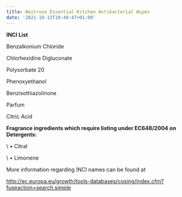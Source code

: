 ```yaml
---
title: Waitrose Essential Kitchen Antibacterial Wipes
date: '2021-10-13T10:48:47+01:00'
---
```

**INCI List**

Benzalkonium Chloride

Chlorhexidine Digluconate

Polysorbate 20

Phenoxyethanol

Benzisothiazolinone

Parfum

Citric Acid



**Fragrance ingredients which require listing under EC648/2004 on Detergents:**

\    • Citral

\    • Limonene



More information regarding INCI names can be found at 

http://ec.europa.eu/growth/tools-databases/cosing/index.cfm?fuseaction=search.simple
